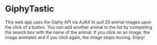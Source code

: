 # GiphyTastic
This web app uses the Giphy API via AJAX to pull 20 animal images upon the click of a button.
You can add another animal to the list by completing the search box with the name of the animal.
If you click on an image, the image animates and if you click again, the image stops moving.
Enjoy!
